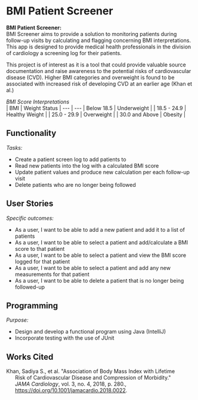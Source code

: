 # BMI Patient Screener

[comment:]: <> (What will the application do?)
[comment:]: <> (Who will use it?)
[comment:]: <> (Why is this project of interest to you?)
**BMI Patient Screener:**<br />
BMI Screener aims to provide a solution to monitoring
patients during follow-up visits by calculating and 
flagging concerning BMI interpretations. This app is 
designed to provide medical health professionals in 
the division of cardiology a screening log for their 
patients. 

This project is of interest as it is a tool
that could provide valuable source documentation
and raise awareness to the potential risks of 
cardiovascular disease (CVD). Higher BMI categories
and overweight is found to be associated with 
increased risk of developing CVD at an earlier age (Khan et al.)

*BMI Score Interpretations* <br />
| BMI | Weight Status | 
 --- | --- 
| Below 18.5 | Underweight |
| 18.5 - 24.9 | Healthy Weight |
| 25.0 - 29.9 | Overweight |
| 30.0 and Above | Obesity |


## Functionality

*Tasks:*
- Create a patient screen log to add patients to
- Read new patients into the log with a calculated BMI score
- Update patient values and produce new calculation per each follow-up visit
- Delete patients who are no longer being followed

## User Stories

*Specific outcomes:*
- As a user, I want to be able to add a new patient and add it to a list of patients
- As a user, I want to be able to select a patient and add/calculate a BMI score to that patient
- As a user, I want to be able to select a patient and view the BMI score logged for that patient
- As a user, I want to be able to select a patient and add any new measurements for that patient
- As a user, I want to be able to delete a patient that is no longer being followed-up


## Programming 

*Purpose:*
- Design and develop a functional program using Java (IntelliJ)
- Incorporate testing with the use of JUnit

## Works Cited

Khan, Sadiya S., et al. "Association of Body Mass Index with Lifetime <br />
&nbsp;&nbsp;&nbsp;&nbsp;&nbsp;&nbsp;Risk of Cardiovascular Disease and Compression of Morbidity."<br />
&nbsp;&nbsp;&nbsp;&nbsp;&nbsp;&nbsp;*JAMA Cardiology*, vol. 3, no. 4, 2018, p. 280., <br />
&nbsp;&nbsp;&nbsp;&nbsp;&nbsp;&nbsp;https://doi.org/10.1001/jamacardio.2018.0022.



[comment:]: <> (An example of text with **bold** and *italic* fonts.)